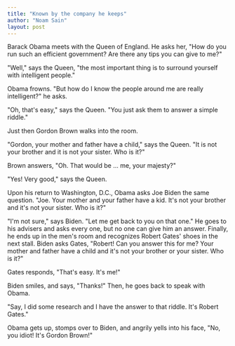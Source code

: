 ```yaml
---
title: "Known by the company he keeps"
author: "Noam Sain"
layout: post
---
```


Barack Obama meets with the Queen of England. He asks her, "How do you run such an efficient government? Are there any tips you can give to me?"  
  
"Well," says the Queen, "the most important thing is to surround yourself with intelligent people."

Obama frowns. "But how do I know the people around me are really intelligent?" he asks.

"Oh, that's easy," says the Queen. "You just ask them to answer a simple riddle."

Just then Gordon Brown walks into the room.

"Gordon, your mother and father have a child," says the Queen. "It is not your brother and it is not your sister. Who is it?"

Brown answers, "Oh. That would be ... me, your majesty?"

"Yes! Very good," says the Queen.

Upon his return to Washington, D.C., Obama asks Joe Biden the same question. "Joe. Your mother and your father have a kid. It's not your brother and it's not your sister. Who is it?"

"I'm not sure," says Biden. "Let me get back to you on that one." He goes to his advisers and asks every one, but no one can give him an answer. Finally, he ends up in the men's room and recognizes Robert Gates' shoes in the next stall. Biden asks Gates, "Robert! Can you answer this for me? Your mother and father have a child and it's not your brother or your sister. Who is it?"

Gates responds, "That's easy. It's me!"

Biden smiles, and says, "Thanks!" Then, he goes back to speak with Obama.

"Say, I did some research and I have the answer to that riddle. It's Robert Gates."

Obama gets up, stomps over to Biden, and angrily yells into his face, "No, you idiot! It's Gordon Brown!"